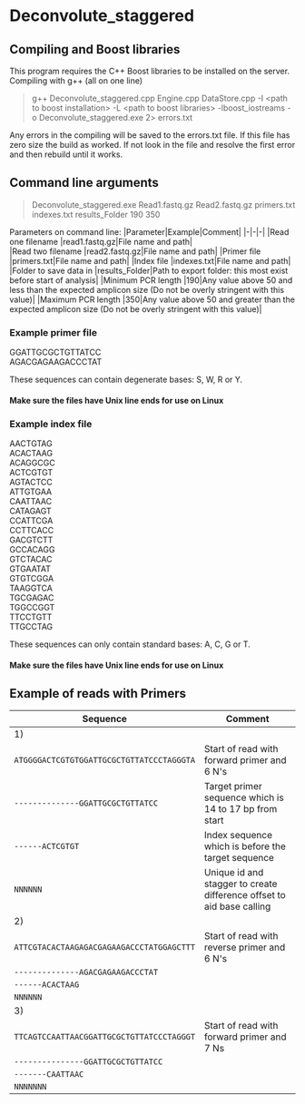 # Deconvolute_staggered

## Compiling and Boost libraries
This program requires the C++ Boost libraries to be installed on the server.  
Compiling with g++ (all on one line)

> g++ Deconvolute_staggered.cpp Engine.cpp DataStore.cpp -I \<path to boost installation\> -L \<path to boost libraries\> -lboost_iostreams -o Deconvolute_staggered.exe 2> errors.txt

Any errors in the compiling will be saved to the errors.txt file. If this file has zero size the build as worked. If not look in the file and resolve the first error and then rebuild until it works.

## Command line arguments

> Deconvolute_staggered.exe Read1.fastq.gz Read2.fastq.gz primers.txt indexes.txt results_Folder 190 350

Parameters on command line: 
|Parameter|Example|Comment|
|-|-|-|
|Read one filename  |read1.fastq.gz|File name and path|  
|Read two filename |read2.fastq.gz|File name and path| 
|Primer file  |primers.txt|File name and path|
|Index file  |indexes.txt|File name and path|
|Folder to save data in |results_Folder|Path to export folder: this most exist before start of analysis|
|Minimum PCR length |190|Any value above 50 and less than the expected amplicon size (Do not be overly stringent with this value)| 
|Maximum PCR length |350|Any value above 50 and greater than the expected amplicon size (Do not be overly stringent with this value)|   

### Example primer file
GGATTGCGCTGTTATCC  
AGACGAGAAGACCCTAT  

These sequences can contain degenerate bases: S, W, R or Y.
#### Make sure the files have Unix line ends for use on Linux

### Example index file
AACTGTAG  
ACACTAAG  
ACAGGCGC  
ACTCGTGT  
AGTACTCC  
ATTGTGAA  
CAATTAAC  
CATAGAGT  
CCATTCGA  
CCTTCACC  
GACGTCTT   
GCCACAGG  
GTCTACAC  
GTGAATAT  
GTGTCGGA  
TAAGGTCA  
TGCGAGAC  
TGGCCGGT  
TTCCTGTT  
TTGCCTAG  

These sequences can only contain standard bases: A, C, G or T.
#### Make sure the files have Unix line ends for use on Linux

## Example of reads with Primers

|Sequence|Comment|
|-|-|
|1)||
|``ATGGGGACTCGTGTGGATTGCGCTGTTATCCCTAGGGTA``| Start of read with forward primer and 6 N's|
|``--------------GGATTGCGCTGTTATCC``|Target primer sequence which is 14 to 17 bp from start|
|``------ACTCGTGT``|Index sequence which is before the target sequence|
|``NNNNNN``|Unique id and stagger to create difference offset to aid base calling|
|2)||
|``ATTCGTACACTAAGAGACGAGAAGACCCTATGGAGCTTT``|Start of read with reverse primer and 6 N's|
|``--------------AGACGAGAAGACCCTAT``||
|``------ACACTAAG``||
|``NNNNNN``||
|3)||
|``TTCAGTCCAATTAACGGATTGCGCTGTTATCCCTAGGGT``|Start of read with forward primer and 7 Ns|
|``---------------GGATTGCGCTGTTATCC``||
|``-------CAATTAAC``||
|``NNNNNNN``||
